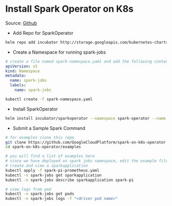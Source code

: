 # Install Spark Operator on K8s

Source: [Github](https://github.com/GoogleCloudPlatform/spark-on-k8s-operator)

* Add Repo for SparkOperator

```bash
helm repo add incubator http://storage.googleapis.com/kubernetes-charts-incubator
```

* Create a Namespace for running spark-jobs

```yaml
# create a file named spark-namespace.yaml and add the following contents to it
apiVersion: v1
kind: Namespace
metadata:
  name: spark-jobs
  labels:
    name: spark-jobs
```

```bash
kubectl create -f spark-namespace.yaml
```

* Install SparkOperator

```bash
helm install incubator/sparkoperator --namespace spark-operator --name spark --set sparkJobNamespace=spark-jobs --set serviceAccounts.spark.name=spark
```


* Submit a Sample Spark Command

```bash
# for examples clone this repo
git clone https://github.com/GoogleCloudPlatform/spark-on-k8s-operator
cd spark-on-k8s-operator/examples

# you will find a list of examples here
# since we have deployed on spark jobs namespace, edit the example files to remove `namespace: default` wherever they exist
# create and view a sparkapplication
kubectl apply -f spark-pi-prometheus.yaml
kubectl -n spark-jobs get sparkapplication
kubectl -n spark-jobs describe sparkapplication spark-pi

# view logs from pod
kubectl -n spark-jobs get pods
kubectl -n spark-jobs logs -f "<driver pod name>"
```